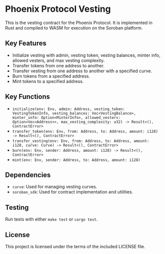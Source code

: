 # Phoenix Protocol Vesting

This is the vesting contract for the Phoenix Protocol. It is implemented in Rust and compiled to WASM for execution on the Soroban platform.

## Key Features

- Initialize vesting with admin, vesting token, vesting balances, minter info, allowed vesters, and max vesting complexity.
- Transfer tokens from one address to another.
- Transfer vesting from one address to another with a specified curve.
- Burn tokens from a specified address.
- Mint tokens to a specified address.

## Key Functions

- `initialize(env: Env, admin: Address, vesting_token: VestingTokenInfo, vesting_balances: Vec<VestingBalance>, minter_info: Option<MinterInfo>, allowed_vesters: Option<Vec<Address>>, max_vesting_complexity: u32) -> Result<(), ContractError>`
- `transfer_token(env: Env, from: Address, to: Address, amount: i128) -> Result<(), ContractError>`
- `transfer_vesting(env: Env, from: Address, to: Address, amount: i128, curve: Curve) -> Result<(), ContractError>`
- `burn(env: Env, sender: Address, amount: i128) -> Result<(), ContractError>`
- `mint(env: Env, sender: Address, to: Address, amount: i128)`

## Dependencies

- `curve`: Used for managing vesting curves.
- `soroban_sdk`: Used for contract implementation and utilities.

## Testing

Run tests with either `make test` or `cargo test`.

## License

This project is licensed under the terms of the included LICENSE file.